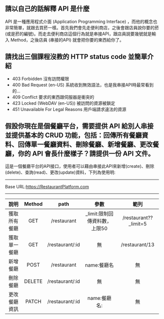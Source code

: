 ## 請以自己的話解釋 API 是什麼
API 是一種應用程式介面 (Application Programming Interface) ，而他的概念也非常簡單，就跟去買菸一樣。首先我們會先走便利商店，之後會跟店員說你要的菸(或是菸的編號)。而走去便利商店這個行為就是串接API，跟店員說要幾號就是輸入 Method，之後店員 (串接的API) 就會把你要的東西給你了。

## 請找出三個課程沒教的 HTTP status code 並簡單介紹
* 403 Forbidden 沒有訪問權限
* 400 Bad Request (en-US) 系統收到無效語法，也是我串接API時最常看到的...
* 409 Conflict 要求的東西跟伺服器是衝突的
* 423 Locked (WebDAV (en-US)) 被訪問的資源被鎖定
* 451 Unavailable For Legal Reasons 用戶端請求違法的資源

## 假設你現在是個餐廳平台，需要提供 API 給別人串接並提供基本的 CRUD 功能，包括：回傳所有餐廳資料、回傳單一餐廳資料、刪除餐廳、新增餐廳、更改餐廳，你的 API 會長什麼樣子？請提供一份 API 文件。
這是一個餐廳平台的API接口，使用者可以藉由串接此API來新增(create)、刪除(delete)、查詢(read)、更改(update)資料，下列為使用明:

***
Base URL:https://RestaurantPlatform.com
****

|說明       |Method|path           |參數         |範列|
|:-:       |:-:   |:-:            |:-:         |:-:|
|獲取所有餐廳|GET   |/restaurant    |_limit:限制回傳資料數，上限50|/restaurant??_limit=5|
|獲取單一餐廳|GET   |/restaurant/:id|無           |/restaurant/13|
|新增餐廳   |POST  |/restaurant    |name:餐廳名  |無|
|刪除餐廳   |DELETE|/restaurant/:id|無          |無|
|更改餐廳資訊|PATCH |/restaurant/:id|name:餐廳名:|無|